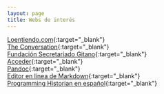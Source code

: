 ```yaml
---
layout: page
title: Webs de interés 
---
```


[Loentiendo.com](https://loentiendo.com/){:target="_blank"}  
[The Conversation](https://theconversation.com/es){:target="_blank"}  
[Fundación Secretariado Gitano](https://www.gitanos.org/){:target="_blank"}  
[Acceder](https://www.accederempresas.com/){:target="_blank"}  
[Pandoc](https://pandoc.org){:target="_blank"}  
[Editor en línea de Markdown](https://jbt.github.io/markdown-editor/){:target="_blank"}  
[Programming Historian en español](https://programminghistorian.org/es/){:target="_blank"} 